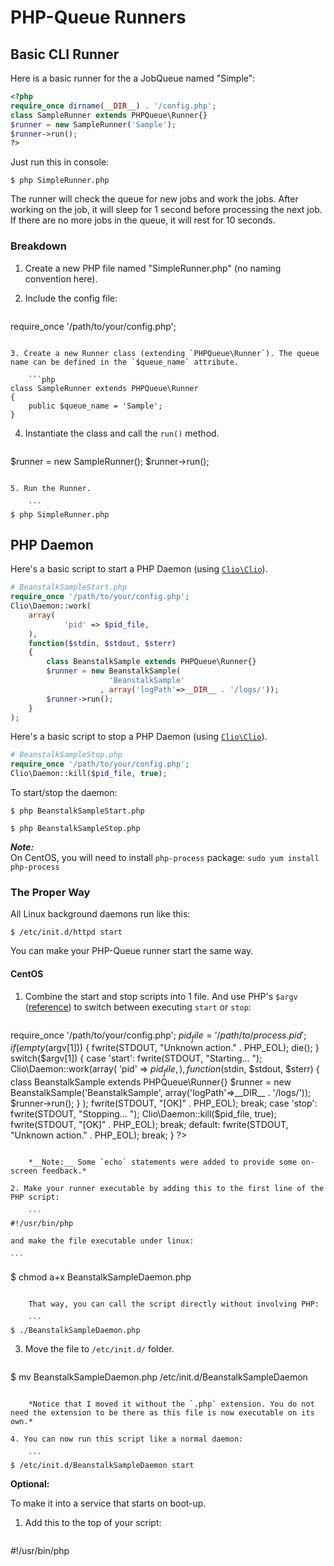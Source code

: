 # PHP-Queue Runners #

## Basic CLI Runner ##

Here is a basic runner for the a JobQueue named "Simple":

```php
<?php
require_once dirname(__DIR__) . '/config.php';
class SampleRunner extends PHPQueue\Runner{}
$runner = new SampleRunner('Sample');
$runner->run();
?>
```

Just run this in console:

```
$ php SimpleRunner.php
```

The runner will check the queue for new jobs and work the jobs. After working on the job, it will sleep for 1 second before processing the next job. If there are no more jobs in the queue, it will rest for 10 seconds.

### Breakdown ###

1. Create a new PHP file named "SimpleRunner.php" (no naming convention here).
2. Include the config file:

	```php
require_once '/path/to/your/config.php';
```

3. Create a new Runner class (extending `PHPQueue\Runner`). The queue name can be defined in the `$queue_name` attribute.

	```php
class SampleRunner extends PHPQueue\Runner
{
    public $queue_name = 'Sample';
}
```

4. Instantiate the class and call the `run()` method.

	```php
$runner = new SampleRunner();
$runner->run();
```

5. Run the Runner.

	```
$ php SimpleRunner.php
```

## PHP Daemon ##

Here's a basic script to start a PHP Daemon (using [`Clio\Clio`](https://packagist.org/packages/clio/clio)).

```php
# BeanstalkSampleStart.php
require_once '/path/to/your/config.php';
Clio\Daemon::work(
	array(
			'pid' => $pid_file,
	),
	function($stdin, $stdout, $sterr)
	{
		class BeanstalkSample extends PHPQueue\Runner{}
		$runner = new BeanstalkSample(
					  'BeanstalkSample'
					, array('logPath'=>__DIR__ . '/logs/'));
		$runner->run();
	}
);
```

Here's a basic script to stop a PHP Daemon (using [`Clio\Clio`](https://packagist.org/packages/clio/clio)).

```php
# BeanstalkSampleStop.php
require_once '/path/to/your/config.php';
Clio\Daemon::kill($pid_file, true);
```

To start/stop the daemon:

```
$ php BeanstalkSampleStart.php
```

```
$ php BeanstalkSampleStop.php
```

***Note:***<br/>
On CentOS, you will need to install `php-process` package: `sudo yum install php-process`

### The Proper Way ###

All Linux background daemons run like this:

```
$ /etc/init.d/httpd start
```

You can make your PHP-Queue runner start the same way.

#### CentOS ####

1. Combine the start and stop scripts into 1 file. And use PHP's `$argv` ([reference](http://www.php.net/manual/en/reserved.variables.argv.php)) to switch between executing `start` or `stop`:

	```php
require_once '/path/to/your/config.php';
$pid_file = '/path/to/process.pid';
if (empty($argv[1]))
{
	fwrite(STDOUT, "Unknown action." . PHP_EOL);
	die();
}
switch($argv[1])
{
	case 'start':
		fwrite(STDOUT, "Starting... ");
		Clio\Daemon::work(array(
				'pid' => $pid_file,
			),
			function($stdin, $stdout, $sterr)
			{
				class BeanstalkSample extends PHPQueue\Runner{}
				$runner = new BeanstalkSample('BeanstalkSample', array('logPath'=>__DIR__ . '/logs/'));
				$runner->run();
			}
		);
		fwrite(STDOUT, "[OK]" . PHP_EOL);
		break;
	case 'stop':
		fwrite(STDOUT, "Stopping... ");
		Clio\Daemon::kill($pid_file, true);
		fwrite(STDOUT, "[OK]" . PHP_EOL);
		break;
	default:
		fwrite(STDOUT, "Unknown action." . PHP_EOL);
		break;
}
?>
```

	*__Note:__ Some `echo` statements were added to provide some on-screen feedback.*

2. Make your runner executable by adding this to the first line of the PHP script:

	```
#!/usr/bin/php
```
	and make the file executable under linux:
	
	```
$ chmod a+x BeanstalkSampleDaemon.php
```

	That way, you can call the script directly without involving PHP:
	
	```
$ ./BeanstalkSampleDaemon.php
```

3. Move the file to `/etc/init.d/` folder.

	```
$ mv BeanstalkSampleDaemon.php /etc/init.d/BeanstalkSampleDaemon
```

	*Notice that I moved it without the `.php` extension. You do not need the extension to be there as this file is now executable on its own.*

4. You can now run this script like a normal daemon:

	```
$ /etc/init.d/BeanstalkSampleDaemon start
```

**Optional:**

To make it into a service that starts on boot-up.

1. Add this to the top of your script:

	```
#!/usr/bin/php
<?php
#
# BeanstalkSampleDaemon    Starts the PHP-Queue runner for BeanstalkSample
#
# chkconfig:    - 91 91
# description:    Runner for PHP-Queue
#
...
```

	*__Note:__ Customize to your specific script.*

2. Run this to add this to the boot up process:

	```
$ chkconfig --levels 235 BeanstalkSampleDaemon on
```

3. To delete it:

	```
$ chkconfig --del BeanstalkSampleDaemon
```


## References: ##
* [http://superuser.com/questions/126106/how-to-execute-a-shell-script-on-startup](http://superuser.com/questions/126106/how-to-execute-a-shell-script-on-startup)
* [http://lists.centos.org/pipermail/centos/2009-December/086930.html](http://lists.centos.org/pipermail/centos/2009-December/086930.html)
* [http://en.wikipedia.org/wiki/Runlevel](http://en.wikipedia.org/wiki/Runlevel)
